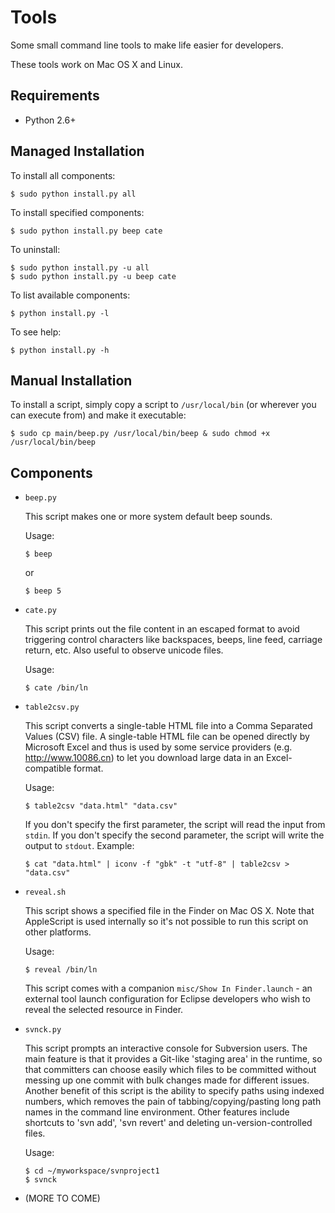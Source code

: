 Tools
=====

Some small command line tools to make life easier for developers.

These tools work on Mac OS X and Linux.

Requirements
------------

*   Python 2.6+

Managed Installation
--------------------

To install all components:

    $ sudo python install.py all

To install specified components:

    $ sudo python install.py beep cate

To uninstall:

    $ sudo python install.py -u all
    $ sudo python install.py -u beep cate

To list available components:

    $ python install.py -l

To see help:

    $ python install.py -h

Manual Installation
-------------------

To install a script, simply copy a script to `/usr/local/bin` (or wherever you can execute from) and make it executable:

    $ sudo cp main/beep.py /usr/local/bin/beep & sudo chmod +x /usr/local/bin/beep

Components
----------

*   `beep.py`

    This script makes one or more system default beep sounds.

    Usage:

        $ beep

    or

        $ beep 5

*   `cate.py`

    This script prints out the file content in an escaped format to avoid triggering control characters like backspaces, beeps, line feed, carriage return, etc. Also useful to observe unicode files.

    Usage:

        $ cate /bin/ln

*   `table2csv.py`

    This script converts a single-table HTML file into a Comma Separated Values (CSV) file. A single-table HTML file can be opened directly by Microsoft Excel and thus is used by some service providers (e.g. http://www.10086.cn) to let you download large data in an Excel-compatible format.

    Usage:

        $ table2csv "data.html" "data.csv"

    If you don't specify the first parameter, the script will read the input from `stdin`. If you don't specify the second parameter, the script will write the output to `stdout`. Example:

        $ cat "data.html" | iconv -f "gbk" -t "utf-8" | table2csv > "data.csv"

*   `reveal.sh`

    This script shows a specified file in the Finder on Mac OS X. Note that AppleScript is used internally so it's not possible to run this script on other platforms.

    Usage:

        $ reveal /bin/ln

    This script comes with a companion `misc/Show In Finder.launch` - an external tool launch configuration for Eclipse developers who wish to reveal the selected resource in Finder.

*   `svnck.py`

    This script prompts an interactive console for Subversion users. The main feature is that it provides a Git-like 'staging area' in the runtime, so that committers can choose easily which files to be committed without messing up one commit with bulk changes made for different issues. Another benefit of this script is the ability to specify paths using indexed numbers, which removes the pain of tabbing/copying/pasting long path names in the command line environment. Other features include shortcuts to 'svn add', 'svn revert' and deleting un-version-controlled files.

    Usage:

        $ cd ~/myworkspace/svnproject1
        $ svnck

*   (MORE TO COME)
